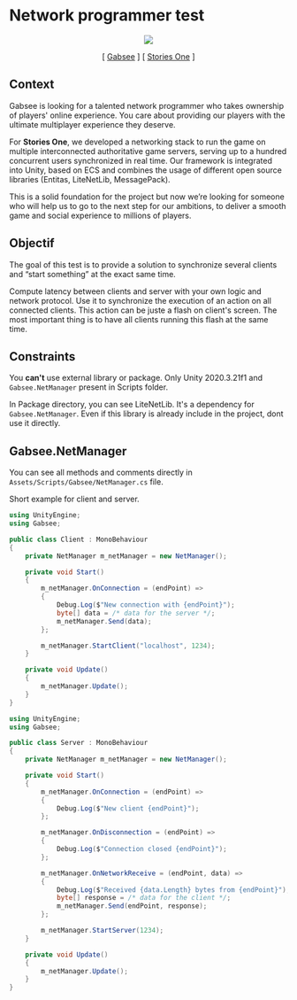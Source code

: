 # Network programmer test

<p align="center">
    <img src="https://images.squarespace-cdn.com/content/v1/5f2408dcdc63bd117de38332/1601898431269-C1QS9C0NJ78RQI7Z48FB/GabseeLogo2.png)" />
</p>
<p align="center">
    [ <a href="https://www.gabsee.com/">Gabsee</a> ]
    [ <a href="https://www.storiesone.com/">Stories One</a> ]
</p>

## Context

Gabsee is looking for a talented network programmer who takes ownership of players' online experience. You care about providing our players with the ultimate multiplayer experience they deserve.

For **Stories One**, we developed a networking stack to run the game on multiple interconnected authoritative game servers, serving up to a hundred concurrent users synchronized in real time. Our framework is integrated into Unity, based on ECS and combines the usage of different open source libraries (Entitas, LiteNetLib, MessagePack).

This is a solid foundation for the project but now we’re looking for someone who will help us to go to the next step for our ambitions, to deliver a smooth game and social experience to millions of players.

## Objectif

The goal of this test is to provide a solution to synchronize several clients and “start something” at the exact same time.

Compute latency between clients and server with your own logic and network protocol. Use it to synchronize the execution of an action on all connected clients. This action can be juste a flash on client's screen. The most important thing is to have all clients running this flash at the same time.

## Constraints

You **can't** use external library or package. Only Unity 2020.3.21f1 and `Gabsee.NetManager` present in Scripts folder.

In Package directory, you can see LiteNetLib. It's a dependency for `Gabsee.NetManager`. Even if this library is already include in the project, dont use it directly.

## Gabsee.NetManager

You can see all methods and comments directly in `Assets/Scripts/Gabsee/NetManager.cs` file.

Short example for client and server.

```cs
using UnityEngine;
using Gabsee;

public class Client : MonoBehaviour
{
    private NetManager m_netManager = new NetManager();

    private void Start()
    {
        m_netManager.OnConnection = (endPoint) =>
        {
            Debug.Log($"New connection with {endPoint}");
            byte[] data = /* data for the server */;
            m_netManager.Send(data);
        };

        m_netManager.StartClient("localhost", 1234);
    }

    private void Update()
    {
        m_netManager.Update();
    }
}
```

```cs
using UnityEngine;
using Gabsee;

public class Server : MonoBehaviour
{
    private NetManager m_netManager = new NetManager();

    private void Start()
    {
        m_netManager.OnConnection = (endPoint) =>
        {
            Debug.Log($"New client {endPoint}");
        };

        m_netManager.OnDisconnection = (endPoint) =>
        {
            Debug.Log($"Connection closed {endPoint}");
        };

        m_netManager.OnNetworkReceive = (endPoint, data) =>
        {
            Debug.Log($"Received {data.Length} bytes from {endPoint}");
            byte[] response = /* data for the client */;
            m_netManager.Send(endPoint, response);
        };

        m_netManager.StartServer(1234);
    }

    private void Update()
    {
        m_netManager.Update();
    }
}
```